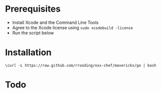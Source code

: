 # Prerequisites

- Install Xcode and the Command Line Tools
- Agree to the Xcode license using `sudo xcodebuild -license`
- Run the script below

# Installation

`\curl -L https://raw.github.com/rrooding/osx-chef/mavericks/go | bash`

# Todo
